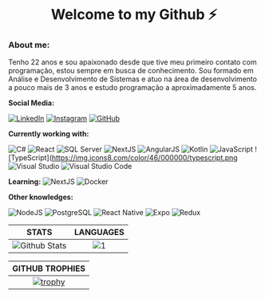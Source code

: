 <h1 align="center">Welcome to my Github ⚡</h1>

### About me:

Tenho 22 anos e sou apaixonado desde que tive meu primeiro contato com programação, estou sempre em busca de conhecimento.
Sou formado em Análise e Desenvolvimento de Sistemas e atuo na área de desenvolvimento a pouco mais de 3 anos e estudo programação a aproximadamente 5 anos.

**Social Media:**

[![LinkedIn](https://img.icons8.com/fluent/46/000000/linkedin.png)](https://www.linkedin.com/in/gjunior/) [![Instagram](https://img.icons8.com/fluent/46/000000/instagram-new.png)](https://www.instagram.com/tao_gildao/) [![GitHub](https://img.icons8.com/color/46/000000/rocket--v2.png)](https://app.rocketseat.com.br/me/gildofj)

**Currently working with:**

![C#](https://img.icons8.com/color/46/000000/c-sharp-logo.png) ![React](https://img.icons8.com/officexs/46/000000/react.png) ![SQL Server](https://img.icons8.com/color/48/000000/microsoft-sql-server.png) ![NextJS](https://cdn.icon-icons.com/icons2/2148/PNG/48/nextjs_icon_132160.png) ![AngularJS](https://img.icons8.com/color/48/null/angularjs.png) ![Kotlin](https://img.icons8.com/color/48/null/kotlin.png) ![JavaScript](https://img.icons8.com/color/46/000000/javascript.png) ![TypeScript](https://img.icons8.com/color/46/000000/typescript.png ![Visual Studio](https://img.icons8.com/fluent/46/000000/visual-studio-2019.png) ![Visual Studio Code](https://img.icons8.com/fluent/46/000000/visual-studio-code-2019.png)

**Learning:**
![NextJS](https://cdn.icon-icons.com/icons2/2148/PNG/48/nextjs_icon_132160.png) ![Docker](https://img.icons8.com/color/46/000000/docker.png)

**Other knowledges:**

![NodeJS](https://img.icons8.com/color/46/000000/nodejs.png) ![PostgreSQL](https://img.icons8.com/color/46/000000/postgreesql.png) ![React Native](https://img.icons8.com/color/46/000000/react-native.png) ![Expo](https://cdn.icon-icons.com/icons2/2148/PNG/48/expo_icon_132404.png) ![Redux](https://img.icons8.com/color/46/000000/redux.png)

|STATS|LANGUAGES|
|:---:|:---:|
|![Github Stats](https://github-readme-stats.vercel.app/api?username=gildofj&show_icons=true&theme=dracula&count_private=true)|![1](https://github-readme-stats.vercel.app/api/top-langs/?username=gildofj&layout=compact&theme=dracula&count_private=true)|

|GITHUB TROPHIES|
|:---:|
|[![trophy](https://github-profile-trophy.vercel.app/?username=iagognunes&theme=darkhub)](https://github.com/ryo-ma/github-profile-trophy)|
